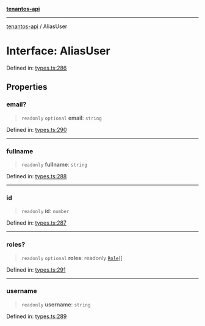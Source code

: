 [**tenantos-api**](../README.md)

***

[tenantos-api](../globals.md) / AliasUser

# Interface: AliasUser

Defined in: [types.ts:286](https://github.com/shadmanZero/tenantos-api/blob/1c7b7035084787c8e7500a348d67d47efa9ca53a/src/types.ts#L286)

## Properties

### email?

> `readonly` `optional` **email**: `string`

Defined in: [types.ts:290](https://github.com/shadmanZero/tenantos-api/blob/1c7b7035084787c8e7500a348d67d47efa9ca53a/src/types.ts#L290)

***

### fullname

> `readonly` **fullname**: `string`

Defined in: [types.ts:288](https://github.com/shadmanZero/tenantos-api/blob/1c7b7035084787c8e7500a348d67d47efa9ca53a/src/types.ts#L288)

***

### id

> `readonly` **id**: `number`

Defined in: [types.ts:287](https://github.com/shadmanZero/tenantos-api/blob/1c7b7035084787c8e7500a348d67d47efa9ca53a/src/types.ts#L287)

***

### roles?

> `readonly` `optional` **roles**: readonly [`Role`](Role.md)[]

Defined in: [types.ts:291](https://github.com/shadmanZero/tenantos-api/blob/1c7b7035084787c8e7500a348d67d47efa9ca53a/src/types.ts#L291)

***

### username

> `readonly` **username**: `string`

Defined in: [types.ts:289](https://github.com/shadmanZero/tenantos-api/blob/1c7b7035084787c8e7500a348d67d47efa9ca53a/src/types.ts#L289)

